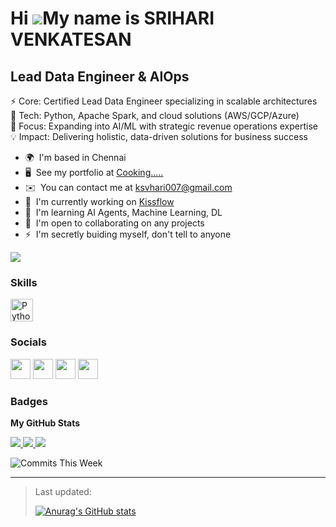 # Hi ![](https://user-images.githubusercontent.com/18350557/176309783-0785949b-9127-417c-8b55-ab5a4333674e.gif)My name is SRIHARI VENKATESAN

## Lead Data Engineer & AIOps

⚡ Core: Certified Lead Data Engineer specializing in scalable architectures  
🔧 Tech: Python, Apache Spark, and cloud solutions (AWS/GCP/Azure)  
🎯 Focus: Expanding into AI/ML with strategic revenue operations expertise  
💡 Impact: Delivering holistic, data-driven solutions for business success

* 🌍  I'm based in Chennai
* 🖥️  See my portfolio at [Cooking.....](http://Cooking.....)
* ✉️  You can contact me at [ksvhari007@gmail.com](mailto:ksvhari007@gmail.com)
* 🚀  I'm currently working on [Kissflow](http://kissflow.com)
* 🧠  I'm learning AI Agents, Machine Learning, DL
* 🤝  I'm open to collaborating on any projects
* ⚡  I'm secretly buiding myself, don't tell to anyone

<a href="https://www.github.com/mayadispeler" target="_blank" rel="noreferrer">
  <img src="https://img.shields.io/github/followers/mayadispeler?logo=github&style=for-the-badge&color=f97316&labelColor=000000" />
</a>

### Skills

<p align="left">
  <!-- Icons omitted for brevity. You can paste them from original README if needed -->
  <a href="https://www.python.org/" target="_blank"><img src="https://raw.githubusercontent.com/danielcranney/readme-generator/main/public/icons/skills/python-colored.svg" width="36" height="36" alt="Python" /></a>
  <!-- Add more skills as required -->
</p>

### Socials

<p align="left">
  <a href="https://www.github.com/mayadispeler" target="_blank"><img src="https://raw.githubusercontent.com/danielcranney/readme-generator/main/public/icons/socials/github.svg" width="32" height="32" /></a>
  <a href="http://www.instagram.com/srihari_venkatesan" target="_blank"><img src="https://raw.githubusercontent.com/danielcranney/readme-generator/main/public/icons/socials/instagram.svg" width="32" height="32" /></a>
  <a href="https://www.linkedin.com/in/sriharivvenkatesan" target="_blank"><img src="https://raw.githubusercontent.com/danielcranney/readme-generator/main/public/icons/socials/linkedin.svg" width="32" height="32" /></a>
  <a href="http://www.medium.com/@ksvhari007" target="_blank"><img src="https://raw.githubusercontent.com/danielcranney/readme-generator/main/public/icons/socials/medium.svg" width="32" height="32" /></a>
</p>

### Badges

<b>My GitHub Stats</b>

<a href="http://www.github.com/mayadispeler">
  <img src="https://github-readme-stats.vercel.app/api?username=mayadispeler&show_icons=true&include_all_commits=true&count_private=true&theme=radical&hide_border=true" />
</a>

<a href="http://www.github.com/mayadispeler">
  <img src="https://streak-stats.demolab.com?user=mayadispeler&theme=radical&hide_border=true&date_format=M%20j%5B%2C%20Y%5D" />
</a>

<a href="https://github.com/mayadispeler" align="left">
  <img src="https://github-readme-stats.vercel.app/api/top-langs/?username=mayadispeler&layout=compact&hide_border=true&theme=radical" />
</a>

<!-- Bonus: Real-time Commit Badge -->

![Commits This Week](https://img.shields.io/badge/dynamic/json?color=green&label=Commits%20This%20Week&query=total&url=https://github-contributions-api.jogruber.de/v4/mayadispeler&style=for-the-badge)

---

> Last updated: <!-- optional, auto-update with script if needed -->
>
> [![Anurag's GitHub stats](https://github-readme-stats.vercel.app/api?username=MayaDispeler)](https://github.com/MayaDispeler/github-readme-stats)
> 
